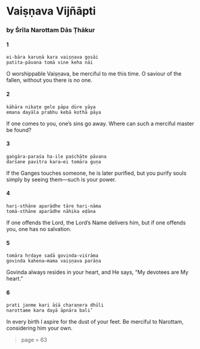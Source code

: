 # Vaiṣṇava Vijñāpti

### by Śrīla Narottam Dās Ṭhākur

#### 1

    ei-bāra karuṇā kara vaiṣṇava gosāi
    patita-pāvana tomā vine keha nāi

O worshippable Vaiṣṇava, be merciful to me this time. O saviour of the fallen, without you there is no one.

#### 2

    kāhāra nikaṭe gele pāpa dūre yāya
    emana dayāla prabhu kebā kothā pāya

If one comes to you, one’s sins go away. Where can such a merciful master be found?

#### 3

    gaṅgāra-paraśa ha-ile paśchāte pāvana
    darśane pavitra kara—ei tomāra guṇa

If the Ganges touches someone, he is later purified, but you purify souls simply by seeing them—such is your power.

#### 4

    hari-sthāne aparādhe tāre hari-nāma
    tomā-sthāne aparādhe nāhika eḍāna

If one offends the Lord, the Lord’s Name delivers him, but if one offends you, one has no salvation.

#### 5

    tomāra hṛdaye sadā govinda-viśrāma
    govinda kahena—mama vaiṣṇava parāṇa

Govinda always resides in your heart, and He says, “My devotees are My heart.”

#### 6

    prati janme kari āśā charaṇera dhūli
    narottame kara dayā āpnāra bali’

In every birth I aspire for the dust of your feet. Be merciful to Narottam, considering him your own.


> page = 63
